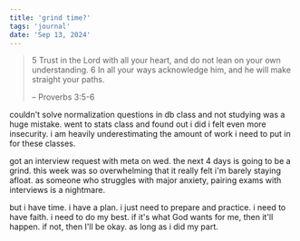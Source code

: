 ```yaml
---
title: 'grind time?'
tags: 'journal'
date: 'Sep 13, 2024'
---
```


> 5 Trust in the Lord with all your heart,
> and do not lean on your own understanding.
> 6 In all your ways acknowledge him,
> and he will make straight your paths.
>
> – Proverbs 3:5-6

couldn't solve normalization questions in db class and not studying was a huge mistake. went to stats class and found out i did i felt even more insecurity. i am heavily underestimating the amount of work i need to put in for these classes.

got an interview request with meta on wed. the next 4 days is going to be a grind. this week was so overwhelming that it really felt i'm barely staying afloat. as someone who struggles with major anxiety, pairing exams with interviews is a nightmare.

but i have time. i have a plan. i just need to prepare and practice. i need to have faith. i need to do my best. if it's what God wants for me, then it'll happen. if not, then I'll be okay. as long as i did my part.
